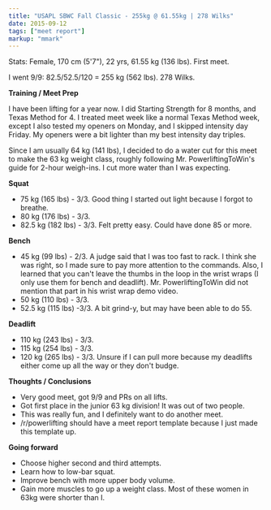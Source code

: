 ```yaml
---
title: "USAPL SBWC Fall Classic - 255kg @ 61.55kg | 278 Wilks"
date: 2015-09-12
tags: ["meet report"]
markup: "mmark"
---
```


Stats: Female, 170 cm (5'7"), 22 yrs, 61.55 kg (136 lbs). First meet.

I went 9/9: 82.5/52.5/120 = 255 kg (562 lbs). 278 Wilks.

**Training / Meet Prep**

I have been lifting for a year now. I did Starting Strength for 8 months, and Texas Method for 4. I treated meet week like a normal Texas Method week, except I also tested my openers on Monday, and I skipped intensity day Friday. My openers were a bit lighter than my best intensity day triples. 

Since I am usually 64 kg (141 lbs), I decided to do a water cut for this meet to make the 63 kg weight class, roughly following Mr. PowerliftingToWin's guide for 2-hour weigh-ins. I cut more water than I was expecting.

**Squat**

* 75 kg (165 lbs) - 3/3. Good thing I started out light because I forgot to breathe.
* 80 kg (176 lbs) - 3/3. 
* 82.5 kg (182 lbs) - 3/3. Felt pretty easy. Could have done 85 or more.

**Bench**

* 45 kg (99 lbs) - 2/3. A judge said that I was too fast to rack. I think she was right, so I made sure to pay more attention to the commands. Also, I learned that you can't leave the thumbs in the loop in the wrist wraps (I only use them for bench and deadlift). Mr. PowerliftingToWin did not mention that part in his wrist wrap demo video.
* 50 kg (110 lbs) - 3/3.
* 52.5 kg (115 lbs) -3/3. A bit grind-y, but may have been able to do 55.

**Deadlift**

* 110 kg (243 lbs) - 3/3.
* 115 kg (254 lbs) - 3/3.
* 120 kg (265 lbs) - 3/3. Unsure if I can pull more because my deadlifts either come up all the way or they don't budge.

**Thoughts / Conclusions**

* Very good meet, got 9/9 and PRs on all lifts.
* Got first place in the junior 63 kg division! It was out of two people.
* This was really fun, and I definitely want to do another meet.
* /r/powerlifting should have a meet report template because I just made this template up.

**Going forward**

* Choose higher second and third attempts.
* Learn how to low-bar squat.
* Improve bench with more upper body volume.
* Gain more muscles to go up a weight class. Most of these women in 63kg were shorter than I.